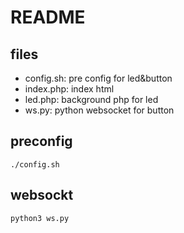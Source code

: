 # README

## files

* config.sh: pre config for led&button
* index.php: index html
* led.php: background php for led
* ws.py: python websocket for button

## preconfig

`./config.sh`

## websockt

`python3 ws.py`

